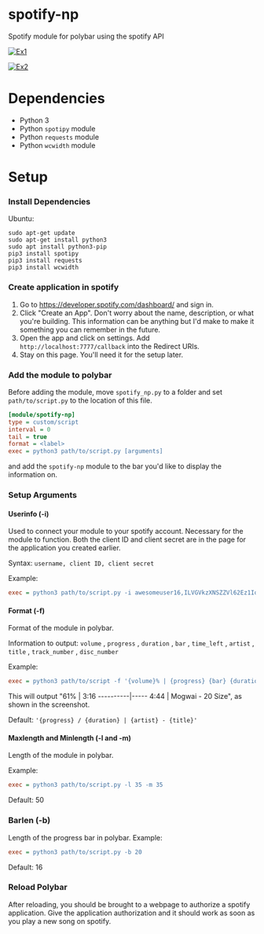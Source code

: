 # spotify-np
Spotify module for polybar using the spotify API


[![Ex1](http://benji42.u.catgirlsare.sexy/TEMq.png)](http://benji42.u.catgirlsare.sexy/TEMq.png)

[![Ex2](http://benji42.u.catgirlsare.sexy/X_3F.png)](http://benji42.u.catgirlsare.sexy/X_3F.png)

# Dependencies
- Python 3
- Python `spotipy` module
- Python `requests` module
- Python `wcwidth` module

# Setup
### Install Dependencies
Ubuntu:
```
sudo apt-get update
sudo apt-get install python3
sudo apt install python3-pip
pip3 install spotipy
pip3 install requests
pip3 install wcwidth
```
### Create application in spotify
1. Go to https://developer.spotify.com/dashboard/ and sign in.
2. Click "Create an App". Don't worry about the name, description, or what you're building. This information can be anything but I'd make to make it something you can remember in the future.
3. Open the app and click on settings. Add `http://localhost:7777/callback` into the Redirect URIs.
4. Stay on this page. You'll need it for the setup later.

### Add the module to polybar
Before adding the module, move `spotify_np.py` to a folder and set `path/to/script.py` to the location of this file.
~~~ ini
[module/spotify-np]
type = custom/script
interval = 0
tail = true
format = <label>
exec = python3 path/to/script.py [arguments]
~~~
and add the `spotify-np` module to the bar you'd like to display the information on.

### Setup Arguments
#### Userinfo (-i)
Used to connect your module to your spotify account. Necessary for the module to function. Both the client ID and client secret are in the page for the application you created earlier.

Syntax: `username, client ID, client secret`

Example:
~~~ini
exec = python3 path/to/script.py -i awesomeuser16,ILVGVkzXNSZZVl62Ez1IooYA75RdaOY0,CTL6hA8nmhJ3QqWf7jsQmXWf8QvOtX7e
~~~
#### Format (-f)
Format of the module in polybar.

Information to output:
`volume` , `progress` , `duration` , `bar` , `time_left` , `artist` , `title` , `track_number` , `disc_number`

Example:
~~~ini
exec = python3 path/to/script -f '{volume}% | {progress} {bar} {duration} | {artist} - {title}'
~~~
This will output "61% | 3:16 ----------|----- 4:44 | Mogwai - 20 Size", as shown in the screenshot.

Default: `'{progress} / {duration} | {artist} - {title}'`

#### Maxlength and Minlength (-l and -m)
Length of the module in polybar.

Example:
~~~ini
exec = python3 path/to/script.py -l 35 -m 35
~~~
Default: 50

### Barlen (-b)
Length of the progress bar in polybar.
Example:
~~~ini
exec = python3 path/to/script.py -b 20
~~~
Default: 16

### Reload Polybar
After reloading, you should be brought to a webpage to authorize a spotify application. Give the application authorization and it should work as soon as you play a new song on spotify.
